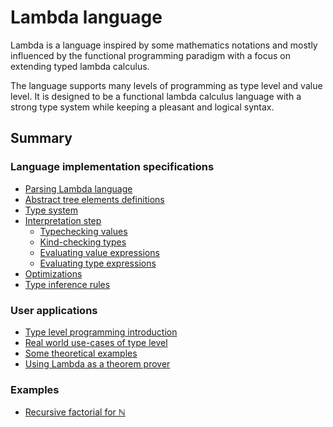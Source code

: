 # Lambda language
Lambda is a language inspired by some mathematics notations and mostly influenced by the functional programming paradigm with a focus on extending typed lambda calculus.

The language supports many levels of programming as type level and value level. It is designed to be a functional lambda calculus language with a strong type system while keeping a pleasant and logical syntax.

## Summary

### Language implementation specifications
- [Parsing Lambda language](language/parsing.md)
- [Abstract tree elements definitions](language/grammar.md)
- [Type system](language/type-system.md)
- [Interpretation step](language/runtime)
  - [Typechecking values](language/runtime/typechecking.md#values)
  - [Kind-checking types](language/runtime/typechecking.md#types)
  - [Evaluating value expressions](language/runtime/evaluation.md#values)
  - [Evaluating type expressions](language/runtime/evaluation.md#types)
- [Optimizations](language/optimization.md)
- [Type inference rules](language/inference-rules.md)

### User applications
- [Type level programming introduction](user/type-level.md)
- [Real world use-cases of type level](user/real-world.md)
- [Some theoretical examples](user/theory.md)
- [Using Lambda as a theorem prover](user/theorem-prover.md)

### Examples
- [Recursive factorial for ℕ](examples/factorial.lambda)